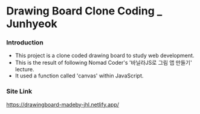 # Drawing Board Clone Coding _ Junhyeok

### Introduction
- This project is a clone coded drawing board to study web development.
- This is the result of following Nomad Coder's '바닐라JS로 그림 앱 만들기' lecture.
- It used a function called 'canvas' within JavaScript.

### Site Link
https://drawingboard-madeby-jhl.netlify.app/